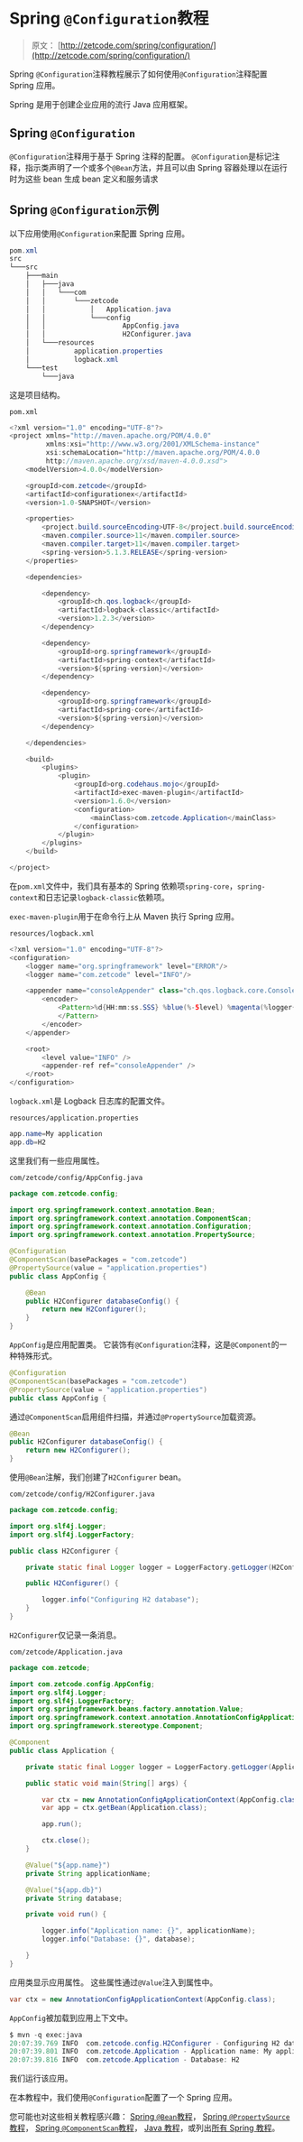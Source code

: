 # Spring `@Configuration`教程

> 原文： [http://zetcode.com/spring/configuration/](http://zetcode.com/spring/configuration/)

Spring `@Configuration`注释教程展示了如何使用`@Configuration`注释配置 Spring 应用。

Spring 是用于创建企业应用的流行 Java 应用框架。

## Spring `@Configuration`

`@Configuration`注释用于基于 Spring 注释的配置。 `@Configuration`是标记注释，指示类声明了一个或多个`@Bean`方法，并且可以由 Spring 容器处理以在运行时为这些 bean 生成 bean 定义和服务请求

## Spring `@Configuration`示例

以下应用使用`@Configuration`来配置 Spring 应用。

```java
pom.xml
src
└───src
    ├───main
    │   ├───java
    │   │   └───com
    │   │       └───zetcode
    │   │           │   Application.java
    │   │           └───config
    │   │                   AppConfig.java
    │   │                   H2Configurer.java
    │   └───resources
    │           application.properties
    │           logback.xml
    └───test
        └───java

```

这是项目结构。

`pom.xml`

```java
<?xml version="1.0" encoding="UTF-8"?>
<project xmlns="http://maven.apache.org/POM/4.0.0"
         xmlns:xsi="http://www.w3.org/2001/XMLSchema-instance"
         xsi:schemaLocation="http://maven.apache.org/POM/4.0.0 
         http://maven.apache.org/xsd/maven-4.0.0.xsd">
    <modelVersion>4.0.0</modelVersion>

    <groupId>com.zetcode</groupId>
    <artifactId>configurationex</artifactId>
    <version>1.0-SNAPSHOT</version>

    <properties>
        <project.build.sourceEncoding>UTF-8</project.build.sourceEncoding>
        <maven.compiler.source>11</maven.compiler.source>
        <maven.compiler.target>11</maven.compiler.target>
        <spring-version>5.1.3.RELEASE</spring-version>
    </properties>

    <dependencies>

        <dependency>
            <groupId>ch.qos.logback</groupId>
            <artifactId>logback-classic</artifactId>
            <version>1.2.3</version>
        </dependency>

        <dependency>
            <groupId>org.springframework</groupId>
            <artifactId>spring-context</artifactId>
            <version>${spring-version}</version>
        </dependency>

        <dependency>
            <groupId>org.springframework</groupId>
            <artifactId>spring-core</artifactId>
            <version>${spring-version}</version>
        </dependency>

    </dependencies>

    <build>
        <plugins>
            <plugin>
                <groupId>org.codehaus.mojo</groupId>
                <artifactId>exec-maven-plugin</artifactId>
                <version>1.6.0</version>
                <configuration>
                    <mainClass>com.zetcode.Application</mainClass>
                </configuration>
            </plugin>
        </plugins>
    </build>

</project>

```

在`pom.xml`文件中，我们具有基本的 Spring 依赖项`spring-core`，`spring-context`和日志记录`logback-classic`依赖项。

`exec-maven-plugin`用于在命令行上从 Maven 执行 Spring 应用。

`resources/logback.xml`

```java
<?xml version="1.0" encoding="UTF-8"?>
<configuration>
    <logger name="org.springframework" level="ERROR"/>
    <logger name="com.zetcode" level="INFO"/>

    <appender name="consoleAppender" class="ch.qos.logback.core.ConsoleAppender">
        <encoder>
            <Pattern>%d{HH:mm:ss.SSS} %blue(%-5level) %magenta(%logger{36}) - %msg %n
            </Pattern>
        </encoder>
    </appender>

    <root>
        <level value="INFO" />
        <appender-ref ref="consoleAppender" />
    </root>
</configuration>

```

`logback.xml`是 Logback 日志库的配置文件。

`resources/application.properties`

```java
app.name=My application
app.db=H2

```

这里我们有一些应用属性。

`com/zetcode/config/AppConfig.java`

```java
package com.zetcode.config;

import org.springframework.context.annotation.Bean;
import org.springframework.context.annotation.ComponentScan;
import org.springframework.context.annotation.Configuration;
import org.springframework.context.annotation.PropertySource;

@Configuration
@ComponentScan(basePackages = "com.zetcode")
@PropertySource(value = "application.properties")
public class AppConfig {

    @Bean
    public H2Configurer databaseConfig() {
        return new H2Configurer();
    }
}

```

`AppConfig`是应用配置类。 它装饰有`@Configuration`注释，这是`@Component`的一种特殊形式。

```java
@Configuration
@ComponentScan(basePackages = "com.zetcode")
@PropertySource(value = "application.properties")
public class AppConfig {

```

通过`@ComponentScan`启用组件扫描，并通过`@PropertySource`加载资源。

```java
@Bean
public H2Configurer databaseConfig() {
    return new H2Configurer();
}

```

使用`@Bean`注解，我们创建了`H2Configurer` bean。

`com/zetcode/config/H2Configurer.java`

```java
package com.zetcode.config;

import org.slf4j.Logger;
import org.slf4j.LoggerFactory;

public class H2Configurer {

    private static final Logger logger = LoggerFactory.getLogger(H2Configurer.class);

    public H2Configurer() {

        logger.info("Configuring H2 database");
    }
}

```

`H2Configurer`仅记录一条消息。

`com/zetcode/Application.java`

```java
package com.zetcode;

import com.zetcode.config.AppConfig;
import org.slf4j.Logger;
import org.slf4j.LoggerFactory;
import org.springframework.beans.factory.annotation.Value;
import org.springframework.context.annotation.AnnotationConfigApplicationContext;
import org.springframework.stereotype.Component;

@Component
public class Application {

    private static final Logger logger = LoggerFactory.getLogger(Application.class);

    public static void main(String[] args) {

        var ctx = new AnnotationConfigApplicationContext(AppConfig.class);
        var app = ctx.getBean(Application.class);

        app.run();

        ctx.close();
    }

    @Value("${app.name}")
    private String applicationName;

    @Value("${app.db}")
    private String database;

    private void run() {

        logger.info("Application name: {}", applicationName);
        logger.info("Database: {}", database);

    }
}

```

应用类显示应用属性。 这些属性通过`@Value`注入到属性中。

```java
var ctx = new AnnotationConfigApplicationContext(AppConfig.class);

```

`AppConfig`被加载到应用上下文中。

```java
$ mvn -q exec:java
20:07:39.769 INFO  com.zetcode.config.H2Configurer - Configuring H2 database 
20:07:39.801 INFO  com.zetcode.Application - Application name: My application 
20:07:39.816 INFO  com.zetcode.Application - Database: H2 

```

我们运行该应用。

在本教程中，我们使用`@Configuration`配置了一个 Spring 应用。

您可能也对这些相关教程感兴趣： [Spring `@Bean`教程](/spring/bean/)， [Spring `@PropertySource`教程](/spring/propertysource/)， [Spring `@ComponentScan`教程](/spring/componentscan/)， [Java 教程](/lang/java/)，或列出[所有 Spring 教程](/all/#spring)。